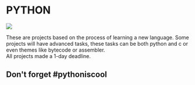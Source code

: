 # PYTHON
<img src="https://images.unsplash.com/photo-1526379095098-d400fd0bf935?ixlib=rb-1.2.1&ixid=eyJhcHBfaWQiOjEyMDd9&auto=format&fit=crop&w=1189&q=80">
<p>These are projects based on the process of learning a new language.
Some projects will have advanced tasks, these tasks can be both python and c or even themes like bytecode or assembler.
<br>
All projects made a 1-day deadline.</p>

## Don't forget #pythoniscool
